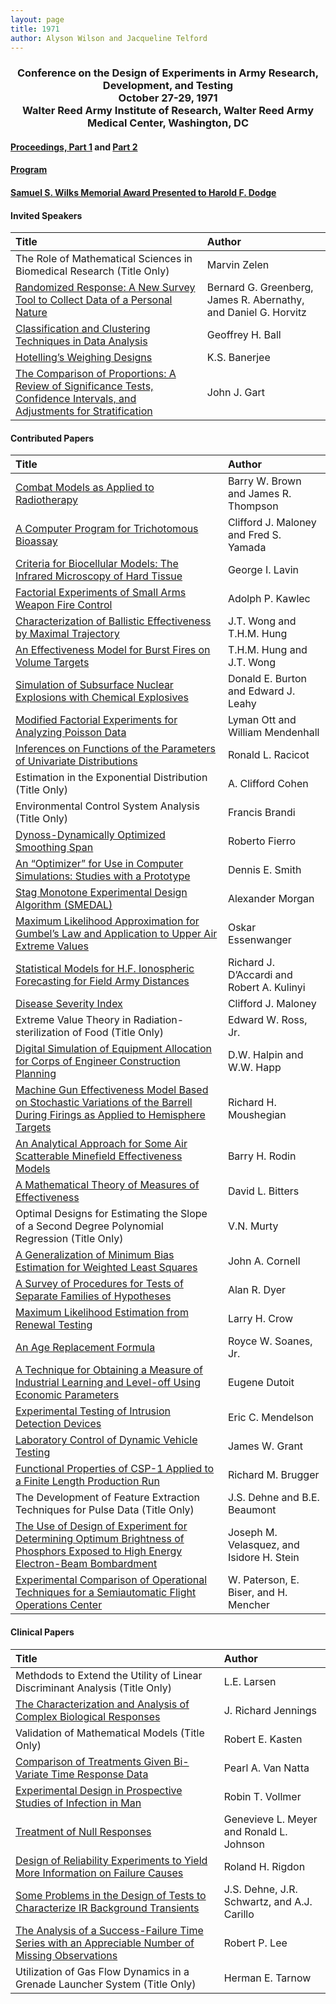```yaml
---
layout: page
title: 1971
author: Alyson Wilson and Jacqueline Telford
---
```

<div align="center"><h3>Conference on the Design of Experiments in Army Research, Development, and Testing<br>
October 27-29, 1971<br>
Walter Reed Army Institute of Research, Walter Reed Army Medical Center, Washington, DC</h3></div>


#### [Proceedings, Part 1](https://alysongwilson.github.io/ACAS/DOE3/DOE17_Part1.pdf#page=2) and [Part 2](https://alysongwilson.github.io/ACAS/DOE3/DOE17_Part2.pdf#page=1)

#### [Program](https://alysongwilson.github.io/ACAS/DOE3/DOE17_Part1.pdf#page=10)

#### [Samuel S. Wilks Memorial Award Presented to Harold F. Dodge](https://alysongwilson.github.io/ACAS/DOE3/DOE17_Part1.pdf#page=376)


#### Invited Speakers

| Title | Author |
| :--- | :--- |
| The Role of Mathematical Sciences in Biomedical Research (Title Only) | Marvin Zelen |
| [Randomized Response: A New Survey Tool to Collect Data of a Personal Nature](https://alysongwilson.github.io/ACAS/DOE3/DOE17_Part1.pdf#page=19) | Bernard G. Greenberg, James R. Abernathy, and Daniel G. Horvitz |
| [Classification and Clustering Techniques in Data Analysis](https://alysongwilson.github.io/ACAS/DOE3/DOE17_Part2.pdf#page=239) | Geoffrey H. Ball |
| [Hotelling’s Weighing Designs](https://alysongwilson.github.io/ACAS/DOE3/DOE17_Part2.pdf#page=347) | K.S. Banerjee |
| [The Comparison of Proportions: A Review of Significance Tests, Confidence Intervals, and Adjustments for Stratification](https://alysongwilson.github.io/ACAS/DOE3/DOE17_Part2.pdf#page=493) | John J. Gart |


#### Contributed Papers

| Title | Author |
| :--- | :--- |
| [Combat Models as Applied to Radiotherapy](https://alysongwilson.github.io/ACAS/DOE3/DOE17_Part1.pdf#page=50) | Barry W. Brown and James R. Thompson |
| [A Computer Program for Trichotomous Bioassay](https://alysongwilson.github.io/ACAS/DOE3/DOE17_Part1.pdf#page=78) | Clifford J. Maloney and Fred S. Yamada |
| [Criteria for Biocellular Models: The Infrared Microscopy of Hard Tissue](https://alysongwilson.github.io/ACAS/DOE3/DOE17_Part1.pdf#page=80) | George I. Lavin |
| [Factorial Experiments of Small Arms Weapon Fire Control](https://alysongwilson.github.io/ACAS/DOE3/DOE17_Part1.pdf#page=81) | Adolph P. Kawlec |
| [Characterization of Ballistic Effectiveness by Maximal Trajectory](https://alysongwilson.github.io/ACAS/DOE3/DOE17_Part1.pdf#page=113) | J.T. Wong and T.H.M. Hung |
| [An Effectiveness Model for Burst Fires on Volume Targets](https://alysongwilson.github.io/ACAS/DOE3/DOE17_Part1.pdf#page=130) | T.H.M. Hung and J.T. Wong |
| [Simulation of Subsurface Nuclear Explosions with Chemical Explosives](https://alysongwilson.github.io/ACAS/DOE3/DOE17_Part1.pdf#page=145) | Donald E. Burton and Edward J. Leahy |
| [Modified Factorial Experiments for Analyzing Poisson Data](https://alysongwilson.github.io/ACAS/DOE3/DOE17_Part1.pdf#page=201) | Lyman Ott and William Mendenhall |
| [Inferences on Functions of the Parameters of Univariate Distributions](https://alysongwilson.github.io/ACAS/DOE3/DOE17_Part1.pdf#page=215) | Ronald L. Racicot |
| Estimation in the Exponential Distribution (Title Only) | A. Clifford Cohen |
| Environmental Control System Analysis (Title Only) | Francis Brandi |
| [Dynoss-Dynamically Optimized Smoothing Span](https://alysongwilson.github.io/ACAS/DOE3/DOE17_Part1.pdf#page=234) | Roberto Fierro |
| [An “Optimizer” for Use in Computer Simulations: Studies with a Prototype](https://alysongwilson.github.io/ACAS/DOE3/DOE17_Part1.pdf#page=283) | Dennis E. Smith |
| [Stag Monotone Experimental Design Algorithm (SMEDAL)](https://alysongwilson.github.io/ACAS/DOE3/DOE17_Part1.pdf#page=349) | Alexander Morgan |
| [Maximum Likelihood Approximation for Gumbel’s Law and Application to Upper Air Extreme Values](https://alysongwilson.github.io/ACAS/DOE3/DOE17_Part1.pdf#page=441) | Oskar Essenwanger |
| [Statistical Models for H.F. Ionospheric Forecasting for Field Army Distances](https://alysongwilson.github.io/ACAS/DOE3/DOE17_Part1.pdf#page=459) | Richard J. D’Accardi and Robert A. Kulinyi |
| [Disease Severity Index](https://alysongwilson.github.io/ACAS/DOE3/DOE17_Part2.pdf#page=6) | Clifford J. Maloney |
| Extreme Value Theory in Radiation-sterilization of Food (Title Only) | Edward W. Ross, Jr. |
| [Digital Simulation of Equipment Allocation for Corps of Engineer Construction Planning](https://alysongwilson.github.io/ACAS/DOE3/DOE17_Part2.pdf#page=38) | D.W. Halpin and W.W. Happ |
| [Machine Gun Effectiveness Model Based on Stochastic Variations of the Barrell During Firings as Applied to Hemisphere Targets](https://alysongwilson.github.io/ACAS/DOE3/DOE17_Part2.pdf#page=60) | Richard H. Moushegian |
| [An Analytical Approach for Some Air Scatterable Minefield Effectiveness Models](https://alysongwilson.github.io/ACAS/DOE3/DOE17_Part2.pdf#page=76) | Barry H. Rodin |
| [A Mathematical Theory of Measures of Effectiveness](https://alysongwilson.github.io/ACAS/DOE3/DOE17_Part2.pdf#page=94) | David L. Bitters |
| Optimal Designs for Estimating the Slope of a Second Degree Polynomial Regression (Title Only) | V.N. Murty |
| [A Generalization of Minimum Bias Estimation for Weighted Least Squares](https://alysongwilson.github.io/ACAS/DOE3/DOE17_Part2.pdf#page=134) | John A. Cornell |
| [A Survey of Procedures for Tests of Separate Families of Hypotheses](https://alysongwilson.github.io/ACAS/DOE3/DOE17_Part2.pdf#page=144) | Alan R. Dyer |
| [Maximum Likelihood Estimation from Renewal Testing](https://alysongwilson.github.io/ACAS/DOE3/DOE17_Part2.pdf#page=158) | Larry H. Crow |
| [An Age Replacement Formula](https://alysongwilson.github.io/ACAS/DOE3/DOE17_Part2.pdf#page=217) | Royce W. Soanes, Jr. |
| [A Technique for Obtaining a Measure of Industrial Learning and Level-off Using Economic Parameters](https://alysongwilson.github.io/ACAS/DOE3/DOE17_Part2.pdf#page=227) | Eugene Dutoit |
| [Experimental Testing of Intrusion Detection Devices](https://alysongwilson.github.io/ACAS/DOE17p2/DOE17_Part2.pdf#page=391) | Eric C. Mendelson |
| [Laboratory Control of Dynamic Vehicle Testing](https://alysongwilson.github.io/ACAS/DOE17p2/DOE17_Part2.pdf#page=407) | James W. Grant |
| [Functional Properties of CSP-1 Applied to a Finite Length Production Run](https://alysongwilson.github.io/ACAS/DOE17p2/DOE17_Part2.pdf#page=419) | Richard M. Brugger |
| The Development of Feature Extraction Techniques for Pulse Data (Title Only) | J.S. Dehne and B.E. Beaumont |
| [The Use of Design of Experiment for Determining Optimum Brightness of Phosphors Exposed to High Energy Electron-Beam Bombardment](https://alysongwilson.github.io/ACAS/DOE17p2/DOE17_Part2.pdf#page=445) | Joseph M. Velasquez, and Isidore H. Stein |
| [Experimental Comparison of Operational Techniques for a Semiautomatic Flight Operations Center](https://alysongwilson.github.io/ACAS/DOE17p2/DOE17_Part2.pdf#page=468) | W. Paterson, E. Biser, and H. Mencher |


#### Clinical Papers

| Title | Author |
| :--- | :--- |
| Methdods to Extend the Utility of Linear Discriminant Analysis (Title Only) | L.E. Larsen |
| [The Characterization and Analysis of Complex Biological Responses](https://alysongwilson.github.io/ACAS/DOE3/DOE17_Part1.pdf#page=37) | J. Richard Jennings |
| Validation of Mathematical Models (Title Only) | Robert E. Kasten |
| [Comparison of Treatments Given Bi-Variate Time Response Data](https://alysongwilson.github.io/ACAS/DOE3/DOE17_Part1.pdf#page=383) | Pearl A. Van Natta |
| [Experimental Design in Prospective Studies of Infection in Man](https://alysongwilson.github.io/ACAS/DOE3/DOE17_Part1.pdf#page=391) | Robin T. Vollmer |
| [Treatment of Null Responses](https://alysongwilson.github.io/ACAS/DOE3/DOE17_Part1.pdf#page=400) | Genevieve L. Meyer and Ronald L. Johnson |
| [Design of Reliability Experiments to Yield More Information on Failure Causes](https://alysongwilson.github.io/ACAS/DOE3/DOE17_Part1.pdf#page=418) | Roland H. Rigdon |
| [Some Problems in the Design of Tests to Characterize IR Background Transients](https://alysongwilson.github.io/ACAS/DOE3/DOE17_Part1.pdf#page=515) | J.S. Dehne, J.R. Schwartz, and A.J. Carillo |
| [The Analysis of a Success-Failure Time Series with an Appreciable Number of Missing Observations](https://alysongwilson.github.io/ACAS/DOE3/DOE17_Part1.pdf#page=522) | Robert P. Lee |
| Utilization of Gas Flow Dynamics in a Grenade Launcher System (Title Only) | Herman E. Tarnow |
